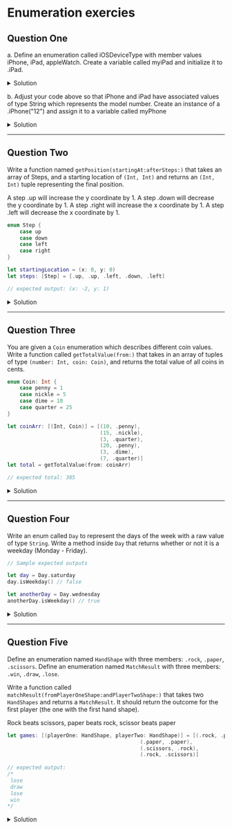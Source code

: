 # Enumeration exercies 

## Question One

a. Define an enumeration called iOSDeviceType with member values iPhone, iPad, appleWatch. Create a variable called myiPad and initialize it to .iPad.

<details>
  <summary>Solution</summary> 
 
```swift 
enum iOSDeviceType {
  case iPhone
  case iPad
  case appleWatch
}
let myiPad = iOSDeviceType.iPad
```
  
</details> 

b. Adjust your code above so that iPhone and iPad have associated values of type String which represents the model number.  Create an instance of a .iPhone("12") and assign it to a variable called myPhone

<details>
  <summary>Solution</summary> 
 
```swift 
enum iOSDeviceType {
  case iPhone(String)
  case iPad(String)
  case appleWatch
}
let myPhone = iOSDeviceType.iPhone("12")
```
  
</details> 

***

## Question Two

Write a function named `getPosition(startingAt:afterSteps:)` that takes an array of Steps, and a starting location of `(Int, Int)` and returns an `(Int, Int)` tuple representing the final position.

A step .up will increase the y coordinate by 1.
A step .down will decrease the y coordinate by 1.
A step .right will increase the x coordinate by 1.
A step .left will decrease the x coordinate by 1.

```swift
enum Step {
    case up
    case down
    case left
    case right
}

let startingLocation = (x: 0, y: 0)
let steps: [Step] = [.up, .up, .left, .down, .left]

// expected output: (x: -2, y: 1)
```

<details>
  <summary>Solution</summary> 
 
```swift 
enum Step {
  case up
  case down
  case left
  case right
}

func getPosition(startingAt location: (x: Int, y: Int), afterSteps steps: [Step]) -> (x: Int, y: Int) {
  var finalLocation = location
  for step in steps {
    switch step {
    case .up:
      finalLocation.y += 1
    case .down:
      finalLocation.y -= 1
    case .left:
      finalLocation.x -= 1
    case .right:
      finalLocation.x += 1
    }
  }
  return finalLocation
}

let startingLocation = (x: 0, y: 0)
let steps: [Step] = [.up, .up, .left, .down, .left]

let endPosition = getPosition(startingAt: startingLocation, afterSteps: steps)

print(endPosition) // (x: -2, y: 1)
```
  
</details> 

***

## Question Three

You are given a `Coin` enumeration which describes different coin values. Write a function called `getTotalValue(from:)` that takes in an array of tuples of type `(number: Int, coin: Coin)`, and returns the total value of all coins in cents.

```swift
enum Coin: Int {
    case penny = 1
    case nickle = 5
    case dime = 10
    case quarter = 25
}

let coinArr: [(Int, Coin)] = [(10, .penny),
                              (15, .nickle),
                              (3, .quarter),
                              (20, .penny),
                              (3, .dime),
                              (7, .quarter)]
let total = getTotalValue(from: coinArr)

// expected total: 385
```

<details>
  <summary>Solution</summary> 
 
```swift 
func getTotalValue(from values: [(number: Int, coin: Coin)]) -> Int {
  var cents = 0
  for value in values {
    let coinValue = value.coin.rawValue
    let number = value.number
    cents += number * coinValue
  }
  return cents
}

let coinArr: [(Int, Coin)] = [(10, .penny),
                              (15, .nickle),
                              (3, .quarter),
                              (20, .penny),
                              (3, .dime),
                              (7, .quarter)]
let total = getTotalValue(from: coinArr)
print(total) // 385
```
  
</details> 

***

## Question Four

Write an enum called `Day` to represent the days of the week with a raw value of type `String`.
Write a method inside `Day` that returns whether or not it is a weekday (Monday - Friday).

```swift 
// Sample expected outputs 

let day = Day.saturday
day.isWeekday() // false

let anotherDay = Day.wednesday
anotherDay.isWeekday() // true
```

<details>
  <summary>Solution</summary> 
 
```swift 
enum Day: String {
  case monday, tuesday, wednesday, thursday, friday, saturday, sunday
  
  func isWeekday() -> Bool {
    switch self {
    case .monday, .tuesday, .wednesday, .thursday, .friday:
      return true
    default:
      return false
    }
  }
}

let day = Day.saturday
day.isWeekday() // false

let anotherDay = Day.wednesday
anotherDay.isWeekday() // true
```
  
</details> 

***

## Question Five

Define an enumeration named `HandShape` with three members: `.rock`, `.paper`, `.scissors`.
Define an enumeration named `MatchResult` with three members: `.win`, `.draw`, `.lose`.

Write a function called `matchResult(fromPlayerOneShape:andPlayerTwoShape:)` that takes two `HandShapes` and returns a `MatchResult`. It should return the outcome for the first player (the one with the first hand shape).

Rock beats scissors, paper beats rock, scissor beats paper

```swift 
let games: [(playerOne: HandShape, playerTwo: HandShape)] = [(.rock, .paper),
                                           (.paper, .paper),
                                           (.scissors, .rock),
                                           (.rock, .scissors)]
                                           
// expected output: 
/*
 lose
 draw
 lose
 win
*/
```

<details>
  <summary>Solution</summary> 
 
```swift 
enum HandShape {
  case rock, paper, scissors
}

enum MatchResult {
  case win, draw, lose
}

func matchResult(fromPlayerOneShape playerOne: HandShape, andPlayerTwoShape playerTwo: HandShape) -> MatchResult {
  if playerOne == playerTwo {
    return .draw
  }
  if playerOne == .rock && playerTwo == .scissors ||
      playerOne == .paper && playerTwo == .rock ||
      playerOne == .scissors && playerTwo == .paper
      {
    return .win
  }
  return .lose
}

let games: [(playerOne: HandShape, playerTwo: HandShape)] = [(.rock, .paper),
                                           (.paper, .paper),
                                           (.scissors, .rock),
                                           (.rock, .scissors)]
for game in games {
  let result = matchResult(fromPlayerOneShape: game.playerOne, andPlayerTwoShape: game.playerTwo)
  print(result)
}

/*
 lose
 draw
 lose
 win
*/
```
  
</details> 
